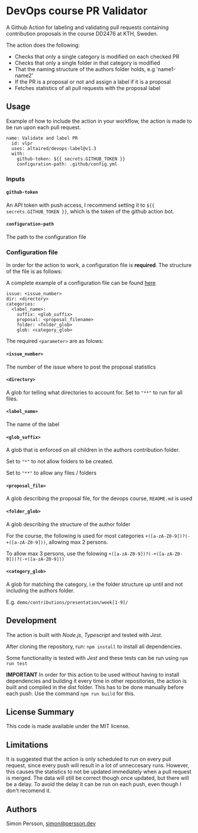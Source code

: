 # DevOps course PR Validator

A Github Action for labeling and validating pull requests containing contribution proposals in the course DD2476 at KTH, Sweden.

The action does the following:
* Checks that only a single category is modified on each checked PR
* Checks that only a single folder in that category is modified
* That the naming structure of the authors folder holds, e.g 'name1-name2'
* If the PR is a proposal or not and assign a label if it is a proposal
* Fetches statistics of all pull requests with the proposal label



## Usage
Example of how to include the action in your workflow, the action is made to be run upon each pull request.
```
name: Validate and label PR
  id: vlpr
  uses: altaired/devops-label@v1.3
  with:
    github-token: ${{ secrets.GITHUB_TOKEN }}
    configuration-path: .github/config.yml
```

### Inputs
#### `github-token`
An API token with push access, I recommend setting it to `${{ secrets.GITHUB_TOKEN }}`, which is the token of the github action bot.

#### `configuration-path`
The path to the configuration file

### Configuration file
In order for the action to work, a configuration file is **required**. The structure of the file is as follows:

A complete example of a configuration file can be found [here](./.github/config.yml)

```
issue: <issue_number>
dir: <directory>
categories:
  <label_name>:
    suffix: <glob_suffix>
    proposal: <proposal_filename>
    folder: <folder_glob>
    glob: <category_glob>
```
The required `<parameter>` are as folows:
#### `<issue_number>`
The number of the issue where to post the proposal statistics

#### `<directory>`
A glob for telling what directories to account for. Set to `"**"` to run for all files.

#### `<label_name>`
The name of the label

#### `<glob_suffix>`
A glob that is enforced on all children in the authors contribution folder.

Set to `"*"` to not allow folders to be created.

Set to `"**"` to allow any files / folders

#### `<proposal_file>`
A glob describing the proposal file, for the devops course, `README.md` is used

#### `<folder_glob>`
A glob describing the structure of the author folder

For the course, the following is used for most categories `+([a-zA-Z0-9])?(-+([a-zA-Z0-9]))`, allowing max 2 persons.

To allow max 3 persons, use the folowing `+([a-zA-Z0-9])?(-+([a-zA-Z0-9]))?(-+([a-zA-Z0-9]))`

#### `<category_glob>`
A glob for matching the category, i.e the folder structure up until and not including the authors folder.

E.g. `demo/contributions/presentation/week[1-9]/`

## Development
The action is built with *Node.js*, *Typescript* and tested with *Jest*.

After cloning the repository, run:
`npm install` to install all dependencies.

Some functionality is tested with *Jest* and these tests can be run using `npm run test`


**IMPORTANT**
In order for this action to be used without having to install dependencies and building it every time in other repositories, the action is built and compiled in the dist folder. This has to be done manually before each push. Use the command `npm run build` for this.

## License Summary
This code is made available under the MIT license.

## Limitations
It is suggested that the action is only scheduled to run on every pull request, since every push will result in a lot of unneccesary runs. However, this causes the statistics to not be updated immediately when a pull request is merged. The data will still be correct though once updated, but there will be a delay. To avoid the delay it can be run on each push, even though I don't recomend it. 

## Authors
Simon Persson, simon@persson.dev




